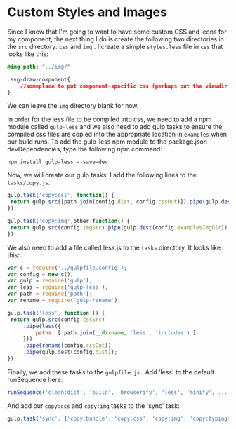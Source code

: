 # Custom Styles and Images

Since I know that I'm going to want to have some custom CSS and icons for my component, the next thing I do is create the following two directories in the `src` directory: `css` and `img` . I create a simple `styles.less` file in `css` that looks like this:

```css
@img-path: "../img/"

.svg-draw-component{
    //someplace to put component-specific css (perhaps put the viewdir logo here?).
}
```

We can leave the `img` directory blank for now.

In order for the less file to be compiled into css, we need to add a npm module called `gulp-less` and we also need to add gulp tasks to ensure the compiled css files are copied into the appropriate location in `examples` when our build runs. To add the gulp-less npm module to the package.json devDependencies, type the following npm command:

`npm install gulp-less --save-dev`

Now, we will create our gulp tasks. I add the following lines to the `tasks/copy.js`:

```js
gulp.task('copy:css', function() {
 return gulp.src([path.join(config.dist, config.cssOut)]).pipe(gulp.dest(config.examplesCssDir)); 
});

gulp.task('copy:img',other function() {
 return gulp.src(config.imgSrc).pipe(gulp.dest(config.examplesImgDir));
});
```

We also need to add a file called less.js to the `tasks` directory. It looks like this:

```js
var c = require('../gulpfile.config');
var config = new c();
var gulp = require('gulp');
var less = require('gulp-less');
var path = require('path');
var rename = require('gulp-rename'); 

gulp.task('less', function () {
 return gulp.src(config.cssSrc)
     .pipe(less({
         paths: [ path.join(__dirname, 'less', 'includes') ]
     }))
     .pipe(rename(config.cssOut))
     .pipe(gulp.dest(config.dist));
});
```

Finally, we add these tasks to the `gulpfile.js` . Add 'less' to the default runSequence here:

```js
runSequence('clean:dist', 'build', 'browserify', 'less', 'minify', ...
```

And add our `copy:css` and `copy:img` tasks to the 'sync' task:

```js
gulp.task('sync', ['copy:bundle', 'copy:css', 'copy:img', 'copy:typings']);
```

